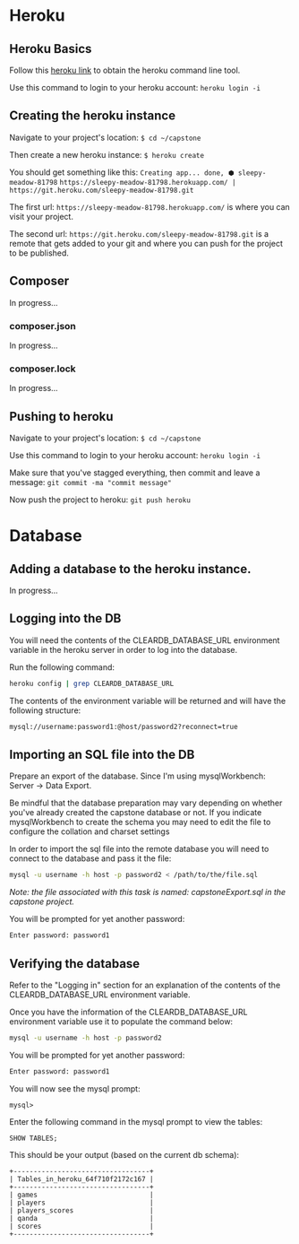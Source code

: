 # Heroku

## Heroku Basics

Follow this [heroku link](https://devcenter.heroku.com/articles/heroku-cli) to obtain the heroku command line tool. 

Use this command to login to your heroku account:
`heroku login -i`

## Creating the heroku instance

Navigate to your project's location:
`$ cd ~/capstone`

Then create a new heroku instance:
`$ heroku create`

You should get something like this:
`Creating app... done, ⬢ sleepy-meadow-81798`
`https://sleepy-meadow-81798.herokuapp.com/ | https://git.heroku.com/sleepy-meadow-81798.git`

The first url: `https://sleepy-meadow-81798.herokuapp.com/` is where you can visit your project.

The second url: `https://git.heroku.com/sleepy-meadow-81798.git` is a remote that gets added to your git and where you can push for the project to be published. 

## Composer
In progress...

### composer.json
In progress...

### composer.lock
In progress...

## Pushing to heroku

Navigate to your project's location:
`$ cd ~/capstone`

Use this command to login to your heroku account:
`heroku login -i`

Make sure that you've stagged everything, then commit and leave a message:
`git commit -ma "commit message"`

Now push the project to heroku:
`git push heroku`

# Database

## Adding a database to the heroku instance.
In progress...

## Logging into the DB

You will need the contents of the CLEARDB_DATABASE_URL environment variable in the heroku server in order to log into the database.

Run the following command:
```bash
heroku config | grep CLEARDB_DATABASE_URL
```
The contents of the environment variable will be returned and will have the following structure:
```bash
mysql://username:password1:@host/password2?reconnect=true
```

## Importing an SQL file into the DB

Prepare an export of the database. Since I'm using mysqlWorkbench: Server → Data Export. 

Be mindful that the database preparation may vary depending on whether you've already created the capstone database or not. If you indicate mysqlWorkbench to create the schema you may need to edit the file to configure the collation and charset settings

In order to import the sql file into the remote database you will need to connect to the database and pass it the file:
```bash
mysql -u username -h host -p password2 < /path/to/the/file.sql
```

_Note: the file associated with this task is named: capstoneExport.sql in the capstone project._

You will be prompted for yet another password:
```bash
Enter password: password1
```

## Verifying the database

Refer to the "Logging in" section for an explanation of the contents of the CLEARDB_DATABASE_URL environment variable.

Once you have the information of the CLEARDB_DATABASE_URL environment variable use it to populate the command below:
```bash
mysql -u username -h host -p password2
```

You will be prompted for yet another password:
```bash
Enter password: password1
```

You will now see the mysql prompt:
```mysql
mysql>
```
Enter the following command in the mysql prompt to view the tables:
```mysql
SHOW TABLES;
```
This should be your output (based on the current db schema):
```mysql
+----------------------------------+
| Tables_in_heroku_64f710f2172c167 |
+----------------------------------+
| games                            |
| players                          |
| players_scores                   |
| qanda                            |
| scores                           |
+----------------------------------+
```
